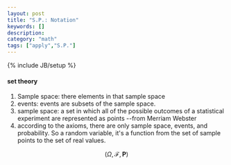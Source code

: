 ```yaml
---
layout: post
title: "S.P.: Notation"
keywords: []
description: 
category: "math"
tags: ["apply","S.P."]
---
```

{% include JB/setup %}

#### set theory
1. Sample space: there elements in that sample space  
2. events:   events are subsets of the sample space.
3. sample space: a set in which all of the possible outcomes of a statistical experiment are represented as points --from Merriam Webster
4. according to the axioms, there are only sample space, events, and probability.
So a random variable, it's a function from the set of sample points to the set of real values.

$$
(\Omega, \mathcal{F}, \mathbf{P})
$$

